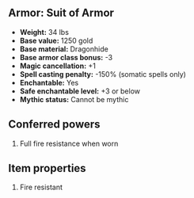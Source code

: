 ## Armor: Suit of Armor
- **Weight:** 34 lbs
- **Base value:** 1250 gold
- **Base material:** Dragonhide
- **Base armor class bonus:** -3
- **Magic cancellation:** +1
- **Spell casting penalty:** -150% (somatic spells only)
- **Enchantable:** Yes
- **Safe enchantable level:** +3 or below
- **Mythic status:** Cannot be mythic
## Conferred powers
1. Full fire resistance when worn
## Item properties
1. Fire resistant
